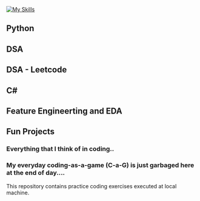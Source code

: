 [![My Skills](https://skillicons.dev/icons?i=python&theme=light)](https://skillicons.dev)

## Python
## DSA
## DSA - Leetcode
## C#

## Feature Engineerting and EDA 

## Fun Projects

### Everything that I think of in coding..
### My everyday coding-as-a-game (C-a-G) is just garbaged here at the end of day....

This repository contains practice coding exercises executed at local machine.

